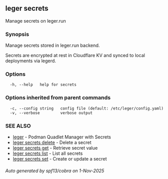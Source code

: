 ## leger secrets

Manage secrets on leger.run

### Synopsis

Manage secrets stored in leger.run backend.

Secrets are encrypted at rest in Cloudflare KV and synced to
local deployments via legerd.

### Options

```
  -h, --help   help for secrets
```

### Options inherited from parent commands

```
  -c, --config string   config file (default: /etc/leger/config.yaml)
  -v, --verbose         verbose output
```

### SEE ALSO

* [leger](leger.md)	 - Podman Quadlet Manager with Secrets
* [leger secrets delete](leger_secrets_delete.md)	 - Delete a secret
* [leger secrets get](leger_secrets_get.md)	 - Retrieve secret value
* [leger secrets list](leger_secrets_list.md)	 - List all secrets
* [leger secrets set](leger_secrets_set.md)	 - Create or update a secret

###### Auto generated by spf13/cobra on 1-Nov-2025
